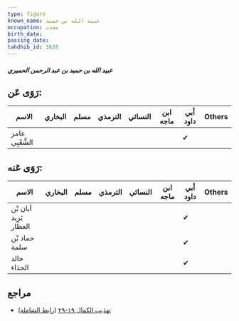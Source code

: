 ```yaml
---
type: figure
known_name: عبيد الله بن حميد
occupation: محدث
birth_date:
passing_date:
tahdhib_id: 3628
---
```

##### عبيد الله بن حميد بن عبد الرحمن الحميري

## رَوَى عَن:
| الاسم           | البخاري | مسلم | الترمذي | النسائي | ابن ماجه | أبي داود | Others |
| --------------- | ------- | ---- | ------- | ------- | -------- | -------- | ------ |
| عامر الشَّعْبِي |         |      |         |         |          | ✔        |        |
## رَوَى عَنه:
| الاسم                  | البخاري | مسلم | الترمذي | النسائي | ابن ماجه | أبي داود | Others |
| ---------------------- | ------- | ---- | ------- | ------- | -------- | -------- | ------ |
| أبان بْن يَزِيد العطار |         |      |         |         |          | ✔        |        |
| حماد بْن سلمة          |         |      |         |         |          | ✔        |        |
| خالد الحذاء            |         |      |         |         |          | ✔        |        |
## مراجع
- [تهذيب الكمال ١٩-٢٩](obsidian://open?vault=Tahdhib-al-Kamal&file=Figures/٣٦٢٨-عبيد%20الله%20بن%20حميد%20بن%20عبد%20الرحمن%20الحميري) ([رابط الشاملة](https://shamela.ws/book/3722/9603))